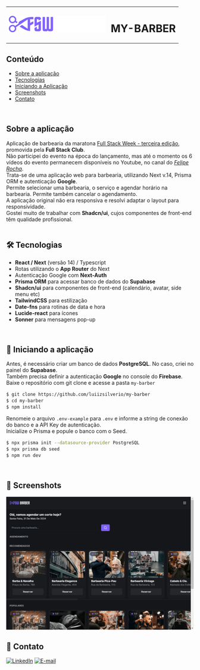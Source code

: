 <table>
  <tr>
    <td><img src="https://github.com/luiizsilverio/my-barber/blob/master/public/logo.png" /></td>
    <td><h1>MY-BARBER</h1></td>
  </tr>
</table>


## Conteúdo
* [Sobre a aplicação](#sobre-a-aplicação)
* [Tecnologias](#hammer_and_wrench-tecnologias)
* [Iniciando a Aplicação](#car-Iniciando-a-aplicação)
* [Screenshots](#camera_flash-screenshots)
* [Contato](#email-contato)

<br />

## Sobre a aplicação
Aplicação de barbearia da maratona [Full Stack Week - terceira edição](https://www.youtube.com/playlist?list=PLm-VCNNTu3LkXngXKFlGCssmn9kYlVn0n), promovida pela __Full Stack Club__.<br />
Não participei do evento na época do lançamento, mas até o momento os 6 vídeos do evento permanecem disponíveis no Youtube, no canal do [_Felipe Rocha_](https://www.youtube.com/@dicasparadevs).<br />
Trata-se de uma aplicação web para barbearia, utilizando Next v.14, Prisma ORM e autenticação __Google__.<br />
Permite selecionar uma barbearia, o serviço e agendar horário na barbearia. Permite também cancelar o agendamento.<br />
A aplicação original não era responsiva e resolvi adaptar o layout para responsividade.<br />
Gostei muito de trabalhar com __Shadcn/ui__, cujos componentes de front-end têm qualidade profissional.<br />
<br />

## :hammer_and_wrench: Tecnologias
* __React / Next__ (versão 14) / Typescript
* Rotas utilizando o __App Router__ do Next
* Autenticação Google com __Next-Auth__
* __Prisma ORM__ para acessar banco de dados do __Supabase__
* __Shadcn/ui__ para componentes de front-end (calendário, avatar, side menu etc)
* __TailwindCSS__ para estilização
* __Date-fns__ para rotinas de data e hora
* __Lucide-react__ para ícones
* __Sonner__ para mensagens pop-up
<br />

## :car: Iniciando a aplicação
Antes, é necessário criar um banco de dados __PostgreSQL__. No caso, criei no painel do __Supabase__.<br />
Também precisa definir a autenticação __Google__ no console do __Firebase__.<br />
Baixe o repositório com git clone e acesse a pasta ```my-barber```
```bash
$ git clone https://github.com/luiizsilverio/my-barber
$ cd my-barber
$ npm install
```
Renomeie o arquivo ```.env-example``` para ```.env``` e informe a string de conexão do banco e a API Key de autenticação.<br />
Inicialize o Prisma e popule o banco com o Seed.
```bash
$ npx prisma init --datasource-provider PostgreSQL
$ npx prisma db seed
$ npm run dev
```
<br />

## :camera_flash: Screenshots
![](https://github.com/luiizsilverio/my-barber/blob/master/app/assets/my-barber.gif)
<br />


## :email: Contato

[![LinkedIn](https://img.shields.io/badge/LinkedIn-0077B5?style=for-the-badge&logo=linkedin&logoColor=white)](https://www.linkedin.com/in/luiz-s-de-oliveira-6b6067210)
[![E-mail](https://img.shields.io/badge/Gmail-D14836?style=for-the-badge&logo=gmail&logoColor=white)](mailto:luiiz.silverio@gmail.com)
